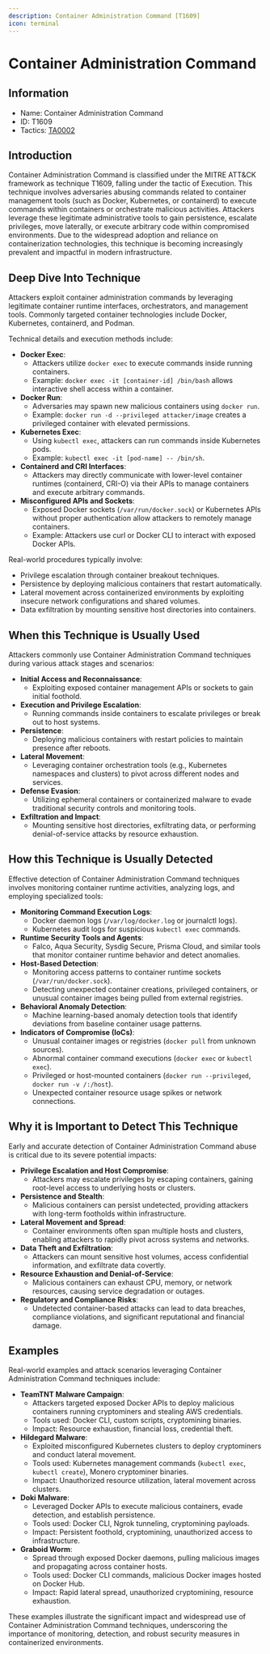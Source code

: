 ```yaml
---
description: Container Administration Command [T1609]
icon: terminal
---
```


# Container Administration Command

## Information

* Name: Container Administration Command
* ID: T1609
* Tactics: [TA0002](../)

## Introduction

Container Administration Command is classified under the MITRE ATT\&CK framework as technique T1609, falling under the tactic of Execution. This technique involves adversaries abusing commands related to container management tools (such as Docker, Kubernetes, or containerd) to execute commands within containers or orchestrate malicious activities. Attackers leverage these legitimate administrative tools to gain persistence, escalate privileges, move laterally, or execute arbitrary code within compromised environments. Due to the widespread adoption and reliance on containerization technologies, this technique is becoming increasingly prevalent and impactful in modern infrastructure.

## Deep Dive Into Technique

Attackers exploit container administration commands by leveraging legitimate container runtime interfaces, orchestrators, and management tools. Commonly targeted container technologies include Docker, Kubernetes, containerd, and Podman.

Technical details and execution methods include:

* **Docker Exec**:
  * Attackers utilize `docker exec` to execute commands inside running containers.
  * Example: `docker exec -it [container-id] /bin/bash` allows interactive shell access within a container.
* **Docker Run**:
  * Adversaries may spawn new malicious containers using `docker run`.
  * Example: `docker run -d --privileged attacker/image` creates a privileged container with elevated permissions.
* **Kubernetes Exec**:
  * Using `kubectl exec`, attackers can run commands inside Kubernetes pods.
  * Example: `kubectl exec -it [pod-name] -- /bin/sh`.
* **Containerd and CRI Interfaces**:
  * Attackers may directly communicate with lower-level container runtimes (containerd, CRI-O) via their APIs to manage containers and execute arbitrary commands.
* **Misconfigured APIs and Sockets**:
  * Exposed Docker sockets (`/var/run/docker.sock`) or Kubernetes APIs without proper authentication allow attackers to remotely manage containers.
  * Example: Attackers use curl or Docker CLI to interact with exposed Docker APIs.

Real-world procedures typically involve:

* Privilege escalation through container breakout techniques.
* Persistence by deploying malicious containers that restart automatically.
* Lateral movement across containerized environments by exploiting insecure network configurations and shared volumes.
* Data exfiltration by mounting sensitive host directories into containers.

## When this Technique is Usually Used

Attackers commonly use Container Administration Command techniques during various attack stages and scenarios:

* **Initial Access and Reconnaissance**:
  * Exploiting exposed container management APIs or sockets to gain initial foothold.
* **Execution and Privilege Escalation**:
  * Running commands inside containers to escalate privileges or break out to host systems.
* **Persistence**:
  * Deploying malicious containers with restart policies to maintain presence after reboots.
* **Lateral Movement**:
  * Leveraging container orchestration tools (e.g., Kubernetes namespaces and clusters) to pivot across different nodes and services.
* **Defense Evasion**:
  * Utilizing ephemeral containers or containerized malware to evade traditional security controls and monitoring tools.
* **Exfiltration and Impact**:
  * Mounting sensitive host directories, exfiltrating data, or performing denial-of-service attacks by resource exhaustion.

## How this Technique is Usually Detected

Effective detection of Container Administration Command techniques involves monitoring container runtime activities, analyzing logs, and employing specialized tools:

* **Monitoring Command Execution Logs**:
  * Docker daemon logs (`/var/log/docker.log` or journalctl logs).
  * Kubernetes audit logs for suspicious `kubectl exec` commands.
* **Runtime Security Tools and Agents**:
  * Falco, Aqua Security, Sysdig Secure, Prisma Cloud, and similar tools that monitor container runtime behavior and detect anomalies.
* **Host-Based Detection**:
  * Monitoring access patterns to container runtime sockets (`/var/run/docker.sock`).
  * Detecting unexpected container creations, privileged containers, or unusual container images being pulled from external registries.
* **Behavioral Anomaly Detection**:
  * Machine learning-based anomaly detection tools that identify deviations from baseline container usage patterns.
* **Indicators of Compromise (IoCs)**:
  * Unusual container images or registries (`docker pull` from unknown sources).
  * Abnormal container command executions (`docker exec` or `kubectl exec`).
  * Privileged or host-mounted containers (`docker run --privileged`, `docker run -v /:/host`).
  * Unexpected container resource usage spikes or network connections.

## Why it is Important to Detect This Technique

Early and accurate detection of Container Administration Command abuse is critical due to its severe potential impacts:

* **Privilege Escalation and Host Compromise**:
  * Attackers may escalate privileges by escaping containers, gaining root-level access to underlying hosts or clusters.
* **Persistence and Stealth**:
  * Malicious containers can persist undetected, providing attackers with long-term footholds within infrastructure.
* **Lateral Movement and Spread**:
  * Container environments often span multiple hosts and clusters, enabling attackers to rapidly pivot across systems and networks.
* **Data Theft and Exfiltration**:
  * Attackers can mount sensitive host volumes, access confidential information, and exfiltrate data covertly.
* **Resource Exhaustion and Denial-of-Service**:
  * Malicious containers can exhaust CPU, memory, or network resources, causing service degradation or outages.
* **Regulatory and Compliance Risks**:
  * Undetected container-based attacks can lead to data breaches, compliance violations, and significant reputational and financial damage.

## Examples

Real-world examples and attack scenarios leveraging Container Administration Command techniques include:

* **TeamTNT Malware Campaign**:
  * Attackers targeted exposed Docker APIs to deploy malicious containers running cryptominers and stealing AWS credentials.
  * Tools used: Docker CLI, custom scripts, cryptomining binaries.
  * Impact: Resource exhaustion, financial loss, credential theft.
* **Hildegard Malware**:
  * Exploited misconfigured Kubernetes clusters to deploy cryptominers and conduct lateral movement.
  * Tools used: Kubernetes management commands (`kubectl exec`, `kubectl create`), Monero cryptominer binaries.
  * Impact: Unauthorized resource utilization, lateral movement across clusters.
* **Doki Malware**:
  * Leveraged Docker APIs to execute malicious containers, evade detection, and establish persistence.
  * Tools used: Docker CLI, Ngrok tunneling, cryptomining payloads.
  * Impact: Persistent foothold, cryptomining, unauthorized access to infrastructure.
* **Graboid Worm**:
  * Spread through exposed Docker daemons, pulling malicious images and propagating across container hosts.
  * Tools used: Docker CLI commands, malicious Docker images hosted on Docker Hub.
  * Impact: Rapid lateral spread, unauthorized cryptomining, resource exhaustion.

These examples illustrate the significant impact and widespread use of Container Administration Command techniques, underscoring the importance of monitoring, detection, and robust security measures in containerized environments.
